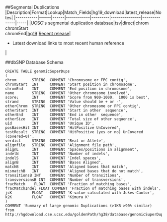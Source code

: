 ##Segmental Duplications
|Description|Format|Lookup|Match_Fields|hg19_download|latest_release|Notes|
|-----------|------|------|------------|---------|---------------|--------------|-----|
|UCSC's segmental duplication databsae|tsv|direct|chrom<br>chromStart<br>chromEnd|[hg19](http://hgdownload.cse.ucsc.edu/goldenPath/hg19/database/genomicSuperDups.txt.gz)|[Recent release](http://hgdownload.cse.ucsc.edu/goldenPath/currentGenomes/Homo_sapiens/database/genomicSuperDups.txt.gz)|<ul><li>Latest download links to most recent human reference</li></ul>|

##dbSNP Database Schema
```Mysql
CREATE TABLE genomicSuperDups
(
chrom       STRING  COMMENT 'Chromosome or FPC contig',
chromStart  INT     COMMENT 'Start position in chromosome',
chromEnd    INT     COMMENT 'End position in chromosome',
name        STRING  COMMENT 'Other chromosome involved',
score;      INT     COMMENT 'Score from 900-1000.  1000 is best',
strand      STRING  COMMENT 'Value should be + or -',
otherChrom  STRING  COMMENT 'Other chromosome or FPC contig',
otherStart  INT     COMMENT 'Start in other  sequence',
otherEnd    INT     COMMENT 'End in other  sequence',
otherSize   INT     COMMENT 'Total size of other sequence',
uid         INT     COMMENT 'Unique ID',
posBasesHit INT     COMMENT 'HitPositive UnCovered',
testResult  STRING  COMMENT 'HitPositive (yes or no) UnCovered (covered=0)',
verdict     STRING  COMMENT 'Real or Allele',
alignfile   STRING  COMMENT 'Alignment file path',
alignL      INT     COMMENt 'Spaces/positions in alignment',
indelN      INT     COMMENT 'Number of indels',
indelS      INT     COMMENT 'Indel spaces',
alignB      INT     COMMENT 'Bases Aligned',
matchB      INT     COMMENT 'Aligned bases that match',
mismatchB   INT     COMMENT 'Aligned bases that do not match',
transitionsB INT    COMMENt 'Number of transitions',
transversionsB INT  COMMENT 'Number of transversions',
fracMatch    FLOAT  COMMENT 'Fraction of matching bases',
fracMatchIndel FLOAT COMMENT 'Fraction of matching bases with indels',
jcK         FLOAT   COMMENT 'K-value calculated with Jukes-Cantor',
k2K         FLOAT   COMMENT 'Kimura K'
)
COMMENT 'Summary of large genomic Duplications (>1KB >90% similar) from http://hgdownload.cse.ucsc.edu/goldenPath/hg38/database/genomicSuperDups.txt.gz'
```
						    
